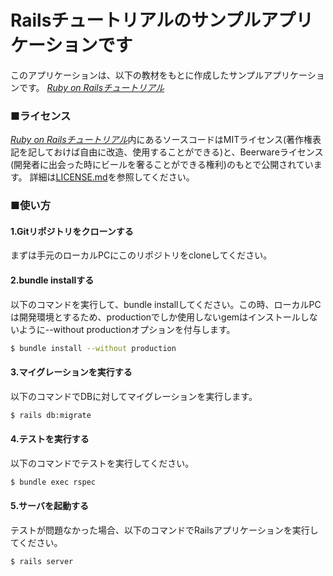 # Railsチュートリアルのサンプルアプリケーションです

このアプリケーションは、以下の教材をもとに作成したサンプルアプリケーションです。
[*Ruby on Railsチュートリアル*](https://railstutorial.jp)

### ■ライセンス
[*Ruby on Railsチュートリアル*](https://railstutorial.jp)内にあるソースコードはMITライセンス(著作権表記を記しておけば自由に改造、使用することができる)と、Beerwareライセンス(開発者に出会った時にビールを奢ることができる権利)のもとで公開されています。
詳細は[LICENSE.md](LICENSE.md)を参照してください。

### ■使い方

#### 1.Gitリポジトリをクローンする
まずは手元のローカルPCにこのリポジトリをcloneしてください。

#### 2.bundle installする
以下のコマンドを実行して、bundle installしてください。この時、ローカルPCは開発環境とするため、productionでしか使用しないgemはインストールしないように--without productionオプションを付与します。
```bash
$ bundle install --without production
```

#### 3.マイグレーションを実行する
以下のコマンドでDBに対してマイグレーションを実行します。
```bash
$ rails db:migrate
```

#### 4.テストを実行する
以下のコマンドでテストを実行してください。
```bash
$ bundle exec rspec
```

#### 5.サーバを起動する
テストが問題なかった場合、以下のコマンドでRailsアプリケーションを実行してください。
```bash
$ rails server
```
